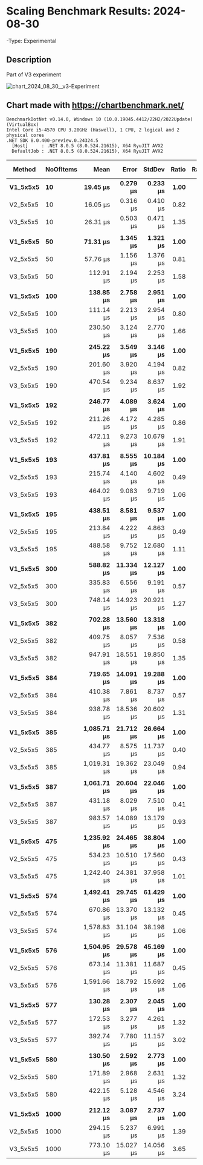 # Scaling Benchmark Results: 2024-08-30

-Type: Experimental

## Description

Part of V3 experiment

![chart_2024_08_30__v3-Experiment](https://github.com/user-attachments/assets/d341e5bb-b7fe-45c9-9da7-66ac966bbdb4)


Chart made with https://chartbenchmark.net/
----

```
BenchmarkDotNet v0.14.0, Windows 10 (10.0.19045.4412/22H2/2022Update) (VirtualBox)
Intel Core i5-4570 CPU 3.20GHz (Haswell), 1 CPU, 2 logical and 2 physical cores
.NET SDK 8.0.400-preview.0.24324.5
  [Host]     : .NET 8.0.5 (8.0.524.21615), X64 RyuJIT AVX2
  DefaultJob : .NET 8.0.5 (8.0.524.21615), X64 RyuJIT AVX2
```

| Method       | NoOfItems |            Mean |         Error |        StdDev |    Ratio |  RatioSD |         Gen0 |   Gen1 |     Allocated | Alloc Ratio |
|--------------|-----------|----------------:|--------------:|--------------:|---------:|---------:|-------------:|-------:|--------------:|------------:|
| **V1_5x5x5** | **10**    |    **19.45 μs** |  **0.279 μs** |  **0.233 μs** | **1.00** | **0.02** |   **2.1973** |  **-** |   **6.81 KB** |    **1.00** |
| V2_5x5x5     | 10        |        16.05 μs |      0.316 μs |      0.410 μs |     0.82 |     0.02 |       1.6174 |      - |       4.99 KB |        0.73 |
| V3_5x5x5     | 10        |        26.31 μs |      0.503 μs |      0.471 μs |     1.35 |     0.03 |       2.4719 |      - |       7.63 KB |        1.12 |
|              |           |                 |               |               |          |          |              |        |               |             |
| **V1_5x5x5** | **50**    |    **71.31 μs** |  **1.345 μs** |  **1.321 μs** | **1.00** | **0.03** |   **8.1787** |  **-** |  **25.12 KB** |    **1.00** |
| V2_5x5x5     | 50        |        57.76 μs |      1.156 μs |      1.376 μs |     0.81 |     0.02 |       5.1880 |      - |      15.97 KB |        0.64 |
| V3_5x5x5     | 50        |       112.91 μs |      2.194 μs |      2.253 μs |     1.58 |     0.04 |       8.6670 |      - |       26.6 KB |        1.06 |
|              |           |                 |               |               |          |          |              |        |               |             |
| **V1_5x5x5** | **100**   |   **138.85 μs** |  **2.758 μs** |  **2.951 μs** | **1.00** | **0.03** |  **15.3809** |  **-** |  **47.48 KB** |    **1.00** |
| V2_5x5x5     | 100       |       111.14 μs |      2.213 μs |      2.954 μs |     0.80 |     0.03 |       9.5215 |      - |       29.2 KB |        0.61 |
| V3_5x5x5     | 100       |       230.50 μs |      3.124 μs |      2.770 μs |     1.66 |     0.04 |      15.8691 |      - |      49.31 KB |        1.04 |
|              |           |                 |               |               |          |          |              |        |               |             |
| **V1_5x5x5** | **190**   |   **245.22 μs** |  **3.549 μs** |  **3.146 μs** | **1.00** | **0.02** |  **28.3203** |  **-** |  **86.77 KB** |    **1.00** |
| V2_5x5x5     | 190       |       201.60 μs |      3.920 μs |      4.194 μs |     0.82 |     0.02 |      16.8457 |      - |      52.23 KB |        0.60 |
| V3_5x5x5     | 190       |       470.54 μs |      9.234 μs |      8.637 μs |     1.92 |     0.04 |      28.8086 |      - |       89.2 KB |        1.03 |
|              |           |                 |               |               |          |          |              |        |               |             |
| **V1_5x5x5** | **192**   |   **246.77 μs** |  **4.089 μs** |  **3.624 μs** | **1.00** | **0.02** |  **28.3203** |  **-** |   **87.4 KB** |    **1.00** |
| V2_5x5x5     | 192       |       211.26 μs |      4.172 μs |      4.285 μs |     0.86 |     0.02 |      17.0898 |      - |      52.45 KB |        0.60 |
| V3_5x5x5     | 192       |       472.11 μs |      9.273 μs |     10.679 μs |     1.91 |     0.05 |      29.2969 |      - |      89.82 KB |        1.03 |
|              |           |                 |               |               |          |          |              |        |               |             |
| **V1_5x5x5** | **193**   |   **437.81 μs** |  **8.555 μs** | **10.184 μs** | **1.00** | **0.03** |  **52.7344** |  **-** | **162.43 KB** |    **1.00** |
| V2_5x5x5     | 193       |       215.74 μs |      4.140 μs |      4.602 μs |     0.49 |     0.02 |      17.8223 |      - |      55.06 KB |        0.34 |
| V3_5x5x5     | 193       |       464.02 μs |      9.083 μs |      9.719 μs |     1.06 |     0.03 |      30.2734 |      - |      94.07 KB |        0.58 |
|              |           |                 |               |               |          |          |              |        |               |             |
| **V1_5x5x5** | **195**   |   **438.51 μs** |  **8.581 μs** |  **9.537 μs** | **1.00** | **0.03** |  **53.2227** |  **-** | **163.27 KB** |    **1.00** |
| V2_5x5x5     | 195       |       213.84 μs |      4.222 μs |      4.863 μs |     0.49 |     0.02 |      18.0664 |      - |      55.47 KB |        0.34 |
| V3_5x5x5     | 195       |       488.58 μs |      9.752 μs |     12.680 μs |     1.11 |     0.04 |      30.2734 |      - |      94.95 KB |        0.58 |
|              |           |                 |               |               |          |          |              |        |               |             |
| **V1_5x5x5** | **300**   |   **588.82 μs** | **11.334 μs** | **12.127 μs** | **1.00** | **0.03** |  **69.3359** |  **-** | **214.85 KB** |    **1.00** |
| V2_5x5x5     | 300       |       335.83 μs |      6.556 μs |      9.191 μs |     0.57 |     0.02 |      28.3203 |      - |      88.11 KB |        0.41 |
| V3_5x5x5     | 300       |       748.14 μs |     14.923 μs |     20.921 μs |     1.27 |     0.04 |      46.8750 |      - |     144.23 KB |        0.67 |
|              |           |                 |               |               |          |          |              |        |               |             |
| **V1_5x5x5** | **382**   |   **702.28 μs** | **13.560 μs** | **13.318 μs** | **1.00** | **0.03** |  **80.0781** |  **-** | **247.38 KB** |    **1.00** |
| V2_5x5x5     | 382       |       409.75 μs |      8.057 μs |      7.536 μs |     0.58 |     0.01 |      33.2031 |      - |      102.7 KB |        0.42 |
| V3_5x5x5     | 382       |       947.91 μs |     18.551 μs |     19.850 μs |     1.35 |     0.04 |      57.6172 |      - |      177.5 KB |        0.72 |
|              |           |                 |               |               |          |          |              |        |               |             |
| **V1_5x5x5** | **384**   |   **719.65 μs** | **14.091 μs** | **19.288 μs** | **1.00** | **0.04** |  **80.0781** |  **-** | **248.04 KB** |    **1.00** |
| V2_5x5x5     | 384       |       410.38 μs |      7.861 μs |      8.737 μs |     0.57 |     0.02 |      33.2031 |      - |     102.92 KB |        0.41 |
| V3_5x5x5     | 384       |       938.78 μs |     18.536 μs |     20.602 μs |     1.31 |     0.04 |      57.6172 |      - |     178.12 KB |        0.72 |
|              |           |                 |               |               |          |          |              |        |               |             |
| **V1_5x5x5** | **385**   | **1,085.71 μs** | **21.712 μs** | **26.664 μs** | **1.00** | **0.03** | **128.9063** |  **-** |  **395.2 KB** |    **1.00** |
| V2_5x5x5     | 385       |       434.77 μs |      8.575 μs |     11.737 μs |     0.40 |     0.01 |      34.6680 |      - |     106.72 KB |        0.27 |
| V3_5x5x5     | 385       |     1,019.31 μs |     19.362 μs |     23.049 μs |     0.94 |     0.03 |      58.5938 |      - |      183.3 KB |        0.46 |
|              |           |                 |               |               |          |          |              |        |               |             |
| **V1_5x5x5** | **387**   | **1,061.71 μs** | **20.604 μs** | **22.046 μs** | **1.00** | **0.03** | **128.9063** |  **-** | **396.08 KB** |    **1.00** |
| V2_5x5x5     | 387       |       431.18 μs |      8.029 μs |      7.510 μs |     0.41 |     0.01 |      34.6680 |      - |     107.13 KB |        0.27 |
| V3_5x5x5     | 387       |       983.57 μs |     14.089 μs |     13.179 μs |     0.93 |     0.02 |      58.5938 |      - |     184.18 KB |        0.47 |
|              |           |                 |               |               |          |          |              |        |               |             |
| **V1_5x5x5** | **475**   | **1,235.92 μs** | **24.465 μs** | **38.804 μs** | **1.00** | **0.04** | **140.6250** |  **-** | **433.55 KB** |    **1.00** |
| V2_5x5x5     | 475       |       534.23 μs |     10.510 μs |     17.560 μs |     0.43 |     0.02 |      40.0391 |      - |     123.97 KB |        0.29 |
| V3_5x5x5     | 475       |     1,242.40 μs |     24.381 μs |     37.958 μs |     1.01 |     0.04 |      72.2656 |      - |     221.56 KB |        0.51 |
|              |           |                 |               |               |          |          |              |        |               |             |
| **V1_5x5x5** | **574**   | **1,492.41 μs** | **29.745 μs** | **61.429 μs** | **1.00** | **0.06** | **158.2031** |  **-** | **490.17 KB** |    **1.00** |
| V2_5x5x5     | 574       |       670.86 μs |     13.370 μs |     13.132 μs |     0.45 |     0.02 |      53.7109 |      - |     165.42 KB |        0.34 |
| V3_5x5x5     | 574       |     1,578.83 μs |     31.104 μs |     38.198 μs |     1.06 |     0.05 |      87.8906 |      - |      269.4 KB |        0.55 |
|              |           |                 |               |               |          |          |              |        |               |             |
| **V1_5x5x5** | **576**   | **1,504.95 μs** | **29.578 μs** | **45.169 μs** | **1.00** | **0.04** | **160.1563** |  **-** | **490.85 KB** |    **1.00** |
| V2_5x5x5     | 576       |       673.14 μs |     11.381 μs |     11.687 μs |     0.45 |     0.01 |      53.7109 |      - |     165.64 KB |        0.34 |
| V3_5x5x5     | 576       |     1,591.66 μs |     18.792 μs |     15.692 μs |     1.06 |     0.03 |      87.8906 |      - |     270.02 KB |        0.55 |
|              |           |                 |               |               |          |          |              |        |               |             |
| **V1_5x5x5** | **577**   |   **130.28 μs** |  **2.307 μs** |  **2.045 μs** | **1.00** | **0.02** |  **10.4980** |  **-** |  **32.41 KB** |    **1.00** |
| V2_5x5x5     | 577       |       172.53 μs |      3.277 μs |      4.261 μs |     1.32 |     0.04 |      17.0898 |      - |      53.02 KB |        1.64 |
| V3_5x5x5     | 577       |       392.74 μs |      7.780 μs |     11.157 μs |     3.02 |     0.10 |      41.0156 | 0.4883 |     125.89 KB |        3.88 |
|              |           |                 |               |               |          |          |              |        |               |             |
| **V1_5x5x5** | **580**   |   **130.50 μs** |  **2.592 μs** |  **2.773 μs** | **1.00** | **0.03** |  **10.4980** |  **-** |  **32.57 KB** |    **1.00** |
| V2_5x5x5     | 580       |       171.89 μs |      2.968 μs |      2.631 μs |     1.32 |     0.03 |      17.3340 |      - |       53.2 KB |        1.63 |
| V3_5x5x5     | 580       |       422.15 μs |      5.128 μs |      4.546 μs |     3.24 |     0.07 |      41.0156 |      - |     126.55 KB |        3.89 |
|              |           |                 |               |               |          |          |              |        |               |             |
| **V1_5x5x5** | **1000**  |   **212.12 μs** |  **3.087 μs** |  **2.737 μs** | **1.00** | **0.02** |  **18.0664** |  **-** |  **55.54 KB** |    **1.00** |
| V2_5x5x5     | 1000      |       294.15 μs |      5.237 μs |      6.991 μs |     1.39 |     0.04 |      25.8789 |      - |      79.45 KB |        1.43 |
| V3_5x5x5     | 1000      |       773.10 μs |     15.027 μs |     14.056 μs |     3.65 |     0.08 |      70.3125 |      - |     218.42 KB |        3.93 |
